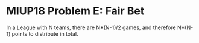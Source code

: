 # MIUP18 Problem E: Fair Bet

In a League with N teams, there are N*(N-1)/2 games, and therefore N*(N-1) points to distribute in total.
